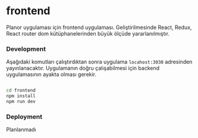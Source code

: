 # frontend

Planor uygulaması için frontend uygulaması. Geliştirilmesinde React, Redux, React router dom kütüphanelerinden büyük ölçüde yararlanılmıştır.

### Development

Aşağıdaki komutları çalıştırdıktan sonra uygulama `locahost:3030` adresinden yayınlanacaktır. Uygulamanın doğru çalışabilmesi için backend uygulamasının ayakta olması gerekir.

```bash

cd frontend
npm install
npm run dev

```

### Deployment

Planlanmadı